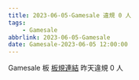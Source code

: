 ```yaml
---
title: 2023-06-05-Gamesale 違規 0 人
tags:
    - Gamesale
abbrlink: 2023-06-05-Gamesale
date: Gamesale-2023-06-05 12:00:00
---
```

Gamesale 板 [板規連結](https://www.ptt.cc/bbs/Gossiping/M.1637425085.A.07D.html)
昨天違規 0 人
